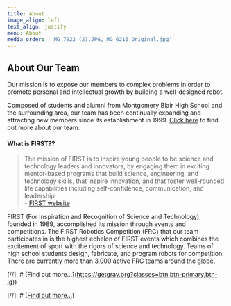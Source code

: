 ```yaml
---
title: About
image_align: left
text_align: justify
menu: About
media_order: '_MG_7922 (2).JPG,_MG_0216_Original.jpg'
---
```


## About Our Team

Our mission is to expose our members to complex problems in order to promote
personal and intellectual growth by building a well-designed robot.

Composed of students and alumni from Montgomery Blair High School and the surrounding area, our team has been continually expanding and attracting new members 
since its establishment in 1999. [Click here](../../about-us) to find out more about our team.

#### What is FIRST??
> The mission of FIRST is to inspire young people to be science and technology
> leaders and innovators, by engaging them in exciting mentor-based programs that build
> science, engineering, and technology skills, that inspire innovation, and that foster
> well-rounded life capabilities including self-confidence, communication, and leadership
></br>- [FIRST website](https://www.firstinspires.org)

FIRST (For Inspiration and Recognition of Science and Technology), founded in 1989, accomplished its mission through events and competitions. The FIRST Robotics 
Competition (FRC) that our team participates in is the highest echelon of FIRST events which combines the excitement of sport with the rigors of science and 
technology. Teams of high school students design, fabricate, and program robots for competition. There are currently more than 3,000 active FRC teams around the 
globe.

[//]: # (Find out more...](https://getgrav.org?classes=btn,btn-primary,btn-lg))




[//]: # ([Find out more...](https://getgrav.org?classes=btn,btn-primary,btn-lg))
